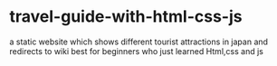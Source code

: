 # travel-guide-with-html-css-js
a static website which shows different tourist attractions in japan and redirects to wiki best for beginners who just learned Html,css and js
